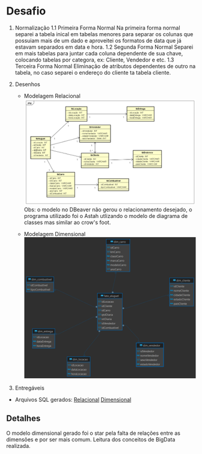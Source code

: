 # Desafio

1. Normalização
    1.1 Primeira Forma Normal
        Na primeira forma normal separei a tabela inical em tabelas menores para separar os colunas que possuiam mais de um dado e aproveitei os formatos de data que já estavam separados em data e hora.
    1.2 Segunda Forma Normal
        Separei em mais tabelas para juntar cada coluna dependente de sua chave, colocando tabelas por categora, ex: Cliente, Vendedor e etc.
    1.3 Terceira Forma Normal
        Eliminação de atributos dependentes de outro na tabela, no caso separei o endereço do cliente ta tabela cliente.

2. Desenhos

    * Modelagem Relacional
    ![Relacional](../evidencias/relacional.png)
    Obs: o modelo no DBeaver não gerou o relacionamento desejado, o programa utilizado foi o Astah utlizando o modelo de diagrama de classes mas similar ao crow's foot.

    * Modelagem Dimensional
    ![Dimensional](../evidencias/dimensional.sqlite.png)

3. Entregáveis

* Arquivos SQL gerados:
[Relacional](../evidencias/concessionariarelacional.sqlite)
[Dimensional](../evidencias/concessionariadimensional.sqlite)


## Detalhes

O modelo dimensional gerado foi o star pela falta de relações entre as dimensões e por ser mais comum.
Leitura dos conceitos de BigData realizada.